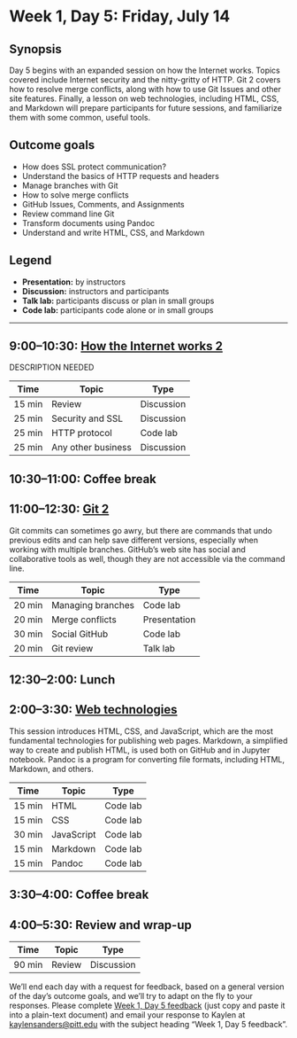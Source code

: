 # Week 1, Day 5: Friday, July 14
## Synopsis

Day 5 begins with an expanded session on how the Internet works. Topics covered
                include Internet security and the nitty-gritty of HTTP. Git 2 covers how to resolve
                merge conflicts, along with how to use Git Issues and other site features.
                Finally, a lesson on web technologies, including HTML, CSS, and Markdown will
                prepare participants for future sessions, and familiarize them with some
                common, useful tools.

## Outcome goals
* How does SSL protect communication?
* Understand the basics of HTTP requests and headers
* Manage branches with Git
* How to solve merge conflicts
* GitHub Issues, Comments, and Assignments
* Review command line Git
* Transform documents using Pandoc
* Understand and write HTML, CSS, and Markdown
## Legend

* **Presentation:** by instructors
* **Discussion:** instructors and participants
* **Talk lab:** participants discuss or plan in small groups
* **Code lab:** participants code alone or in small groups

* * *
## 9:00–10:30: [How the Internet works 2](internet_2.md)

DESCRIPTION NEEDED

Time | Topic | Type
---- | ---- | ---- 
15 min | Review | Discussion
25 min | Security and SSL | Discussion
25 min | HTTP protocol | Code lab
25 min | Any other business | Discussion

## 10:30–11:00: Coffee break

## 11:00–12:30: [Git 2](git_2.md)

Git commits can sometimes go awry, but there are commands that undo previous edits and can help save different versions, especially when working with multiple branches. GitHub’s web site has social and collaborative tools as well, though they are not accessible via the command line.

Time | Topic | Type
---- | ---- | ---- 
20 min | Managing branches | Code lab
20 min | Merge conflicts | Presentation
30 min | Social GitHub | Code lab
20 min | Git review | Talk lab

## 12:30–2:00: Lunch

## 2:00–3:30: [Web technologies](web_technologies.md)

This session introduces HTML, CSS, and JavaScript, which are the most fundamental technologies for publishing web pages. Markdown, a simplified way to create and publish HTML, is used both on GitHub and in Jupyter notebook. Pandoc is a program for converting file formats, including HTML, Markdown, and others.

Time | Topic | Type
---- | ---- | ---- 
15 min | HTML | Code lab
15 min | CSS | Code lab
30 min | JavaScript | Code lab
15 min | Markdown | Code lab
15 min | Pandoc | Code lab

## 3:30–4:00: Coffee break

## 4:00–5:30: Review and wrap-up

Time | Topic | Type
---- | ---- | ---- 
90 min | Review | Discussion

We’ll end each day with a request for feedback, based on a general version of the day’s outcome goals, and we’ll try to adapt on the fly to your responses. Please complete [Week 1, Day 5 feedback](week_1_day_5_feedback.md) (just copy and paste it into a plain-text document) and email your response to Kaylen at [kaylensanders@pitt.edu](mailto:kaylensanders@pitt.edu) with the subject heading “Week 1, Day 5 feedback”.